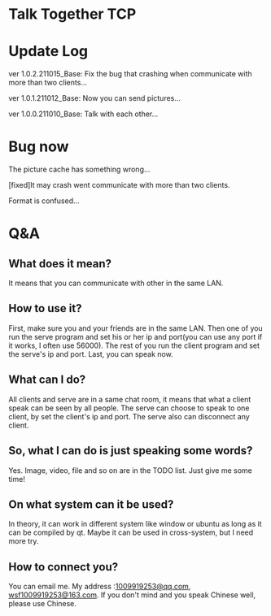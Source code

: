 # Talk Together TCP

# Update Log

ver 1.0.2.211015_Base: Fix the bug that crashing when communicate with more than two clients...

ver 1.0.1.211012_Base: Now you can send pictures...

ver 1.0.0.211010_Base: Talk with each other...

# Bug now

The picture cache has something wrong...

[fixed]It may crash went communicate with more than two clients.

Format is confused...

# Q&A

## What does it mean?

It means that you can communicate with other in the same LAN.

## How to use it?

First, make sure you and your friends are in the same LAN. Then one of you run the serve program and set his or her ip and port(you can use any port if it works, I often use 56000). The rest of you run the client program and set the serve's ip and port. Last, you can speak now.

## What can I do?

All clients and serve are in a same chat room, it means that what a client speak can be seen by all people. The serve can choose to speak to one client, by set the client's ip and port. The serve also can disconnect any client.

## So, what I can do is just speaking some words?

Yes. Image, video, file and so on are in the TODO list. Just give me some time!

## On what system can it be used?

In theory, it can work in different system like window or ubuntu as long as it can be compiled by qt. Maybe it can be used in cross-system, but I need more try.

## How to connect you?

You can email me. My address :1009919253@qq.com, wsf1009919253@163.com. If you don't mind and you speak Chinese well, please use Chinese.

